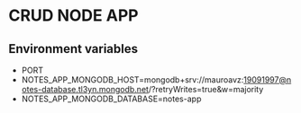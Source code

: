 # CRUD NODE APP

## Environment variables
* PORT
* NOTES_APP_MONGODB_HOST=mongodb+srv://mauroavz:19091997@notes-database.tl3yn.mongodb.net/<dbname>?retryWrites=true&w=majority
* NOTES_APP_MONGODB_DATABASE=notes-app
